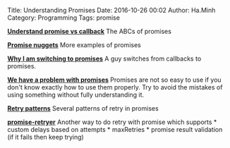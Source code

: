 Title: Understanding Promises
Date: 2016-10-26 00:02
Author: Ha.Minh
Category: Programming
Tags: promise

**[Understand promise vs callback](https://www.promisejs.org/)** The ABCs of promises

**[Promise nuggets](https://promise-nuggets.github.io/)** More examples of promises

**[Why I am switching to promises](https://spion.github.io/posts/why-i-am-switching-to-promises.html)** A guy switches from callbacks to promises.

**[We have a problem with promises](http://pouchdb.com/2015/05/18/we-have-a-problem-with-promises.html)** Promises are not so easy to use if you don't know exactly how to use them properly. Try to avoid the mistakes of using something without fully understanding it.

**[Retry patterns](https://gist.github.com/briancavalier/842626)** Several patterns of retry in promises

**[promise-retryer](https://github.com/icodeforlove/promise-retryer)** Another way to do retry with promise which supports
    * custom delays based on attempts
    * maxRetries
    * promise result validation (if it fails then keep trying)
